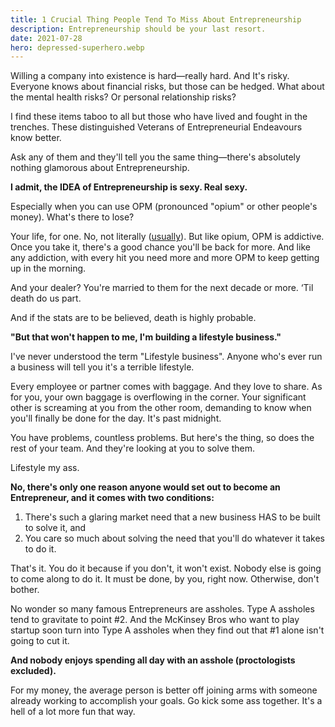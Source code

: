 ```yaml
---
title: 1 Crucial Thing People Tend To Miss About Entrepreneurship
description: Entrepreneurship should be your last resort.
date: 2021-07-28
hero: depressed-superhero.webp
---
```


Willing a company into existence is hard—really hard. And It's risky. Everyone knows about financial risks, but those can be hedged. What about the mental health risks? Or personal relationship risks?

I find these items taboo to all but those who have lived and fought in the trenches. These distinguished Veterans of Entrepreneurial Endeavours know better.

Ask any of them and they'll tell you the same thing—there's absolutely nothing glamorous about Entrepreneurship.

**I admit, the IDEA of Entrepreneurship is sexy. Real sexy.**

Especially when you can use OPM (pronounced "opium" or other people's money). What's there to lose?

Your life, for one. No, not literally ([usually](https://medium.com/invisible-illness/a53734ff1deb)). But like opium, OPM is addictive. Once you take it, there's a good chance you'll be back for more. And like any addiction, with every hit you need more and more OPM to keep getting up in the morning.

And your dealer? You're married to them for the next decade or more. ‘Til death do us part.

And if the stats are to be believed, death is highly probable.

**"But that won't happen to me, I'm building a lifestyle business."**

I've never understood the term "Lifestyle business". Anyone who's ever run a business will tell you it's a terrible lifestyle.

Every employee or partner comes with baggage. And they love to share. As for you, your own baggage is overflowing in the corner. Your significant other is screaming at you from the other room, demanding to know when you'll finally be done for the day. It's past midnight.

You have problems, countless problems. But here's the thing, so does the rest of your team. And they're looking at you to solve them.

Lifestyle my ass.

**No, there's only one reason anyone would set out to become an Entrepreneur, and it comes with two conditions:**

1. There's such a glaring market need that a new business HAS to be built to solve it, and
2. You care so much about solving the need that you'll do whatever it takes to do it.

That's it. You do it because if you don't, it won't exist. Nobody else is going to come along to do it. It must be done, by you, right now. Otherwise, don't bother.

No wonder so many famous Entrepreneurs are assholes. Type A assholes tend to gravitate to point #2. And the McKinsey Bros who want to play startup soon turn into Type A assholes when they find out that #1 alone isn't going to cut it.

**And nobody enjoys spending all day with an asshole (proctologists excluded).**

For my money, the average person is better off joining arms with someone already working to accomplish your goals. Go kick some ass together. It's a hell of a lot more fun that way.
